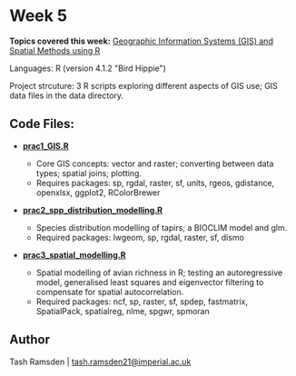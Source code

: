 # Week 5

**Topics covered this week:** [Geographic Information Systems (GIS) and Spatial Methods using R](https://davidorme.github.io/Masters_GIS/intro.html)

Languages: R (version 4.1.2 "Bird Hippie")

Project strcuture: 3 R scripts exploring different aspects of GIS use; GIS data files in the data directory.


## Code Files:

* [**prac1_GIS.R**](code/prac1_GIS.R)
  * Core GIS concepts: vector and raster; converting between data types; spatial joins; plotting.
  * Requires packages: sp, rgdal, raster, sf, units, rgeos, gdistance, openxlsx, ggplot2, RColorBrewer

* [**prac2_spp_distribution_modelling.R**](code/prac2_spp_distribution_modelling.R)
  * Species distribution modelling of tapirs; a BIOCLIM model and glm.
  * Required packages: lwgeom, sp, rgdal, raster, sf, dismo

* [**prac3_spatial_modelling.R**](code/prac3_spatial_modelling.R)
  * Spatial modelling of avian richness in R; testing an autoregressive model, generalised least squares and eigenvector filtering to compensate for spatial autocorrelation.
  * Required packages: ncf, sp, raster, sf, spdep, fastmatrix, SpatialPack, spatialreg, nlme, spgwr, spmoran


## Author

Tash Ramsden | tash.ramsden21@imperial.ac.uk
